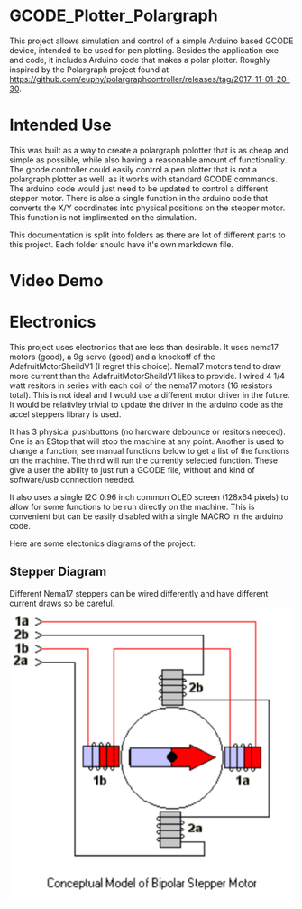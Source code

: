 # GCODE_Plotter_Polargraph
This project allows simulation and control of a simple Arduino based GCODE device, intended to be used for pen plotting. Besides the application exe and code, it includes Arduino code that makes a polar plotter. Roughly inspired by the Polargraph project found at https://github.com/euphy/polargraphcontroller/releases/tag/2017-11-01-20-30. 

# Intended Use
This was built as a way to create a polargraph polotter that is as cheap and simple as possible, while also having a reasonable amount of functionality. The gcode controller could easily control a pen plotter that is not a polargraph plotter as well, as it works with standard GCODE commands. The arduino code would just need to be updated to control a different stepper motor. There is alse a single function in the arduino code that converts the X/Y coordinates into physical positions on the stepper motor. This function is not implimented on the simulation.

This documentation is split into folders as there are lot of different parts to this project. Each folder should have it's own markdown file.

# Video Demo


# Electronics
This project uses electronics that are less than desirable. It uses nema17 motors (good), a 9g servo (good) and a knockoff of the AdafruitMotorSheildV1 (I regret this choice). Nema17 motors tend to draw more current than the AdafruitMotorSheildV1 likes to provide. I wired 4 1/4 watt resitors in series with each coil of the nema17 motors (16 resistors total). This is not ideal and I would use a different motor driver in the future. It would be relativley trivial to update the driver in the arduino code as the accel steppers library is used.

It has 3 physical pushbuttons (no hardware debounce or resitors needed). One is an EStop that will stop the machine at any point. Another is used to change a function, see manual functions below to get a list of the functions on the machine. The third will run the currently selected function. These give a user the ability to just run a GCODE file, without and kind of software/usb connection needed.

It also uses a single I2C 0.96 inch common OLED screen (128x64 pixels) to allow for some functions to be run directly on the machine. This is convenient but can be easily disabled with a single MACRO in the arduino code.

Here are some electonics diagrams of the project:

## Stepper Diagram 
Different Nema17 steppers can be wired differently and have different current draws so be careful. 
![Nema17 Bipolar Steper Diagram](ElectronicsDiagrams\Nema17BipolarDiagram.png)


